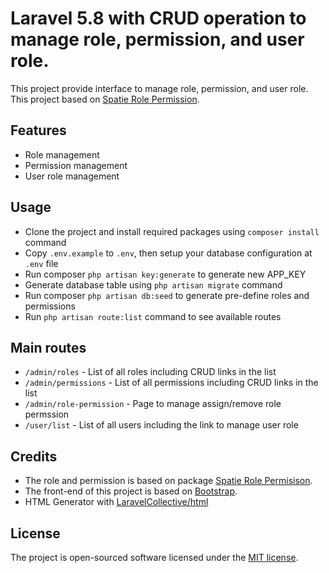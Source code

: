 # Laravel 5.8 with CRUD operation to manage role, permission, and user role.

This project provide interface to manage role, permission, and user role. This project based on [Spatie Role Permission](https://github.com/spatie/laravel-permission).

## Features

- Role management
- Permission management
- User role management

## Usage

- Clone the project and install required packages using `composer install` command
- Copy `.env.example` to `.env`, then setup your database configuration at `.env` file
- Run composer `php artisan key:generate` to generate new APP_KEY
- Generate database table using `php artisan migrate` command
- Run composer `php artisan db:seed` to generate pre-define roles and permissions
- Run `php artisan route:list` command to see available routes

## Main routes

- `/admin/roles` - List of all roles including CRUD links in the list
- `/admin/permissions` - List of all permissions including CRUD links in the list
- `/admin/role-permission` - Page to manage assign/remove role permssion
- `/user/list` - List of all users including the link to manage user role


## Credits

- The role and permission is based on package [Spatie Role Permisison](https://github.com/spatie/laravel-permission).
- The front-end of this project is based on [Bootstrap](https://getbootstrap.com).
- HTML Generator with [LaravelCollective/html](https://github.com/LaravelCollective/docs/blob/5.6/html.md)

## License

The project is open-sourced software licensed under the [MIT license](http://opensource.org/licenses/MIT).
